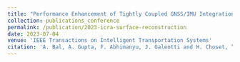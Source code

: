 ```yaml
---
title: "Performance Enhancement of Tightly Coupled GNSS/IMU Integration Based on Factor Graph With Robust TDCP Loop Closure"
collection: publications_conference
permalink: /publication/2023-icra-surface-reconstruction
date: 2023-07-04
venue: 'IEEE Transactions on Intelligent Transportation Systems'
citation: 'A. Bal, A. Gupta, F. Abhimanyu, J. Galeotti and H. Choset, ”A Curvature and Trajectory Optimization-based 3D Surface Reconstruction Pipeline for Ultrasound Trajectory Generation,” IEEE International Conference on Robotics and Automation (ICRA), London, UK, 2023, pp. 2724-2730'
---
```

